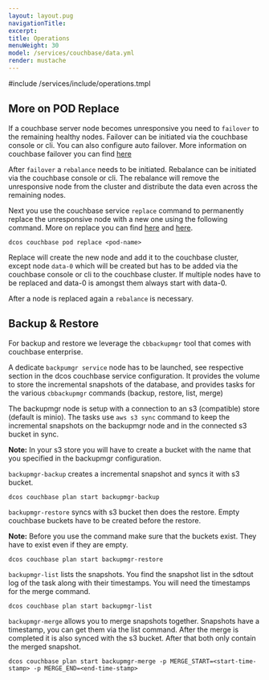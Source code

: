 ```yaml
---
layout: layout.pug
navigationTitle:
excerpt:
title: Operations
menuWeight: 30
model: /services/couchbase/data.yml
render: mustache
---
```


#include /services/include/operations.tmpl

## More on POD Replace

If a couchbase server node becomes unresponsive you need to `failover` to the remaining healthy nodes. Failover can be initiated via the couchbase console or cli. You can also configure auto failover. More information on couchbase failover you can find [here](https://developer.couchbase.com/documentation/server/current/clustersetup/failover.html)

After `failover` a `rebalance` needs to be initiated. Rebalance can be initiated via the couchbase console or cli. The rebalance will remove the unresponsive node from the cluster and distribute the data even across the remaining nodes.

Next you use the couchbase service `replace` command to permanently replace the unresponsive node with a new one using the following command. More on replace you can find [here]() and [here]().

```
dcos couchbase pod replace <pod-name>
```

Replace will create the new node and add it to the couchbase cluster, except node `data-0` which will be created but has to be added via the couchbase console or cli to the couchbase cluster. If multiple nodes have to be replaced and data-0 is amongst them always start with data-0.

After a node is replaced again a `rebalance` is necessary.


## Backup & Restore

For backup and restore we leverage the `cbbackupmgr` tool that comes with couchbase enterprise.

A dedicate `backpumgr service` node has to be launched, see respective section in the dcos couchbase service configuration. It provides the volume to store the incremental snapshots of the database, and provides tasks for the various `cbbackupmgr` commands (backup, restore, list, merge)

The backupmgr node is setup with a connection to an s3 (compatible) store (default is minio). The tasks use `aws s3 sync` command to keep the incremental snapshots on the backupmgr node and in the connected s3 bucket in sync.

**Note:** In your s3 store you will have to create a bucket with the name that you specified in the backupmgr configuration.

`backupmgr-backup` creates a incremental snapshot and syncs it with s3 bucket.

```
dcos couchbase plan start backupmgr-backup
```

`backupmgr-restore` syncs with s3 bucket then does the restore. Empty couchbase buckets have to be created before the restore.

**Note:** Before you use the command make sure that the buckets exist. They have to exist even if they are empty.

```
dcos couchbase plan start backupmgr-restore
```

`backupmgr-list` lists the snapshots. You find the snapshot list in the sdtout log of the task along with their timestamps. You will need the timestamps for the merge command.

```
dcos couchbase plan start backupmgr-list
```

`backupmgr-merge` allows you to merge snapshots together. Snapshots have a timestamp, you can get them via the list command. After the merge is completed it is also synced with the s3 bucket. After that both only contain the merged snapshot.

```
dcos couchbase plan start backupmgr-merge -p MERGE_START=<start-time-stamp> -p MERGE_END=<end-time-stamp>
```
